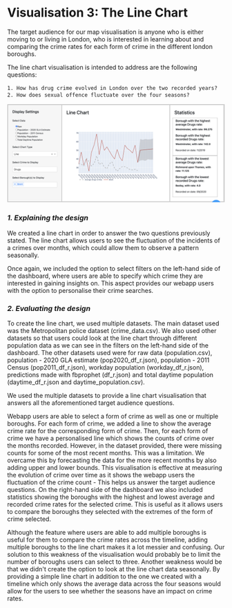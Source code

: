 # Visualisation 3: The Line Chart

The target audience for our map visualisation is anyone who is either moving to or living in London, who is interested in learning about and comparing the crime rates for each form of crime in the different london boroughs.

The line chart visualisation is intended to address are the following questions:

    1. How has drug crime evolved in London over the two recorded years?
    2. How does sexual offence fluctuate over the four seasons?

![Map](../assets/line_chart.png)

### *1. Explaining the design*

We created a line chart in order to answer the two questions previously stated. 
The line chart allows users to see the fluctuation of the incidents of a crimes over months, which could allow them to observe a pattern seasonally.

Once again, we included the option to select filters on the left-hand side of the dashboard, where users are able to specify which crime they are interested in gaining insights on.
This aspect provides our webapp users with the option to personalise their crime searches.

### *2. Evaluating the design*

To create the line chart, we used multiple datasets. The main dataset used was the Metropolitan police dataset (crime_data.csv).
We also used other datasets so that users could look at the line chart through different population data as we can see in the filters on the left-hand side of the dashboard.
The other datasets used were for raw data (population.csv), population - 2020 GLA estimate (pop2020_df_r.json), population - 2011 Census (pop2011_df_r.json), workday population (workday_df_r.json), predictions made with fbprophet (df_r.json) and total daytime population (daytime_df_r.json and daytime_population.csv). 

We used the multiple datasets to provide a line chart visualisation that answers all the aforementioned target audience questions.

Webapp users are able to select a form of crime as well as one or multiple boroughs.
For each form of crime, we added a line to show the average crime rate for the corresponding form of crime.
Then, for each form of crime we have a personalised line which shows the counts of crime over the months recorded.
However, in the dataset provided, there were missing counts for some of the most recent months. This was a limitation. 
We overcame this by forecasting the data for the more recent months by also adding upper and lower bounds.
This visualisation is effective at measuring the evolution of crime over time as it shows the webapp users the fluctuation of the crime count - This helps us answer the target audience questions.
On the right-hand side of the dashboard we also included statistics showing the boroughs with the highest and lowest average and recorded crime rates for the selected crime. 
This is useful as it allows users to compare the boroughs they selected with the extremes of the form of crime selected.

Although the feature where users are able to add multiple boroughs is useful for them to compare the crime rates across the timeline, adding multiple boroughs to the line chart makes it a lot messier and confusing. 
Our solution to this weakness of the visualisation would probably be to limit the number of boroughs users can select to three. 
Another weakness would be that we didn't create the option to look at the line chart data seasonally. 
By providing a simple line chart in addition to the one we created with a timeline which only shows the average data across the four seasons would allow for the users to see whether the seasons have an impact on crime rates.
